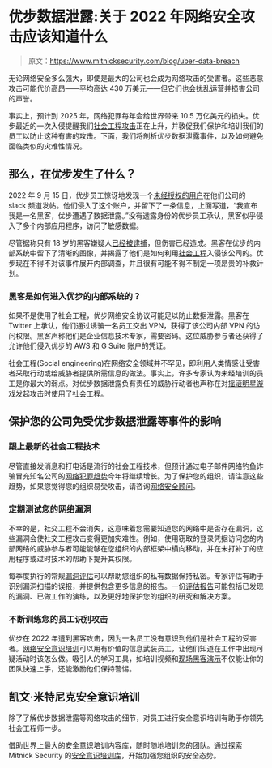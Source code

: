 # 优步数据泄露:关于 2022 年网络安全攻击应该知道什么

> 原文：<https://www.mitnicksecurity.com/blog/uber-data-breach>

无论网络安全多么强大，即使是最大的公司也会成为网络攻击的受害者。这些恶意攻击可能代价高昂——平均高达 430 万美元——但它们也会扰乱运营并损害公司的声誉。

事实上，预计到 2025 年，网络犯罪每年会给世界带来 10.5 万亿美元的损失。优步最近的一次入侵提醒我们[社会工程攻击](https://www.mitnicksecurity.com/blog/the-most-common-social-engineering-techniques-were-seeing-this-year)正在上升，并敦促我们保护和培训我们的员工以防止这种有害的攻击。下面，我们将剖析优步数据泄露事件，以及如何避免面临类似的灾难性情况。

## 那么，在优步发生了什么？

2022 年 9 月 15 日，优步员工惊讶地发现一个[未经授权的用户](https://www.nytimes.com/2022/09/15/technology/uber-hacking-breach.html)在他们公司的 slack 频道发帖。他们侵入了这个账户，并留下了一条信息，上面写道，“我宣布我是一名黑客，优步遭遇了数据泄露。”没有透露身份的优步员工承认，黑客似乎侵入了多个内部应用程序，访问了敏感数据。

尽管据称只有 18 岁的黑客嫌疑人[已经被逮捕](https://www.forbes.com/sites/brianbushard/2022/09/23/alleged-teenage-teapot-uber-hacker-arrested-in-england/?sh=350d521d28bc)，但伤害已经造成。黑客在优步的内部系统中留下了清晰的图像，并揭露了他们是如何利用[社会工程](https://www.mitnicksecurity.com/blog/ways-hackers-use-social-engineering-to-trick-your-employees)入侵该公司的。优步现在不得不对该事件展开内部调查，并且很有可能不得不制定一项昂贵的补救计划。

### 黑客是如何进入优步的内部系统的？

如果不是使用了社会工程，优步网络安全协议可能足以防止数据泄露。黑客在 Twitter 上承认，他们通过诱骗一名员工交出 VPN，获得了该公司内部 VPN 的访问权限。黑客声称他们是企业信息技术专家，需要密码。这位威胁参与者还获得了允许他们侵入优步的 AWS 和 G Suite 账户的凭证。

社会工程(Social engineering)在网络安全领域并不罕见，即利用人类情感让受害者采取行动或给威胁者提供所需信息的做法。事实上，许多专家认为未经培训的员工是你最大的弱点。对优步数据泄露负有责任的威胁行动者也声称在对[摇滚明星游戏](https://www.infosecurity-magazine.com/news/gta-publisher-rockstar-games-hacked/)发起攻击时使用了社会工程。

## 保护您的公司免受优步数据泄露等事件的影响

### 跟上最新的社会工程技术

尽管直接发消息和打电话是流行的社会工程技术，但预计通过电子邮件网络钓鱼诈骗冒充知名公司的[网络犯罪趋势](https://www.mitnicksecurity.com/blog/the-most-common-social-engineering-techniques-were-seeing-this-year)今年将继续增长。为了保护您的组织，请注意这些趋势，如果您觉得您的组织易受攻击，请咨询[网络安全顾问](https://www.mitnicksecurity.com/blog/things-you-need-know-cyber-security-consulting-services)。

### 定期测试您的网络漏洞

不幸的是，社交工程不会消失，这意味着您需要知道您的网络中是否存在漏洞，这些漏洞会使社交工程攻击变得更加灾难性。例如，使用窃取的登录凭据访问您的内部网络的威胁参与者可能能够在您组织的内部框架中横向移动，并在未打补丁的应用程序或过时技术的帮助下提升其权限。

每季度执行的常规[漏洞评估](https://www.mitnicksecurity.com/vulnerability-assessment)可以帮助您组织的私有数据保持私密。专家评估有助于识别漏洞扫描的误报，并提供包含更多信息的报告。一份[评估报告](https://www.mitnicksecurity.com/blog/what-is-included-in-a-vulnerability-assessment-report)可能包括已发现的漏洞、已做工作的演练，以及更好地保护您的组织的研究和解决方案。

### 不断训练您的员工识别攻击

优步在 2022 年遭到黑客攻击，因为一名员工没有意识到他们是社会工程的受害者。[网络安全意识培训](https://www.mitnicksecurity.com/blog/social-engineering-training-what-youre-really-paying-for)可以用有价值的信息武装员工，让他们知道在工作中出现可疑活动时该怎么做。吸引人的学习工具，如培训视频和[现场黑客演示](https://www.mitnicksecurity.com/blog/kevin-mitnicks-best-hacking-demo-explained)不仅能让你的团队快速上手，还能激励他们保持警惕。

## 凯文·米特尼克安全意识培训

除了了解优步数据泄露等网络攻击的细节，对员工进行安全意识培训有助于你领先社会工程师一步。

借助世界上最大的安全意识培训内容库，随时随地培训您的团队。通过探索 Mitnick Security 的[安全意识培训库](https://www.mitnicksecurity.com/kevin-mitnick-security-awareness-training)，开始加强您组织的安全态势。